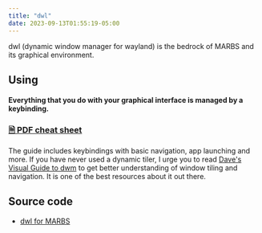 ```yaml
---
title: "dwl"
date: 2023-09-13T01:55:19-05:00
---
```


dwl (dynamic window manager for wayland) is the bedrock of MARBS and its graphical environment.

## Using

#### Everything that you do with your graphical interface is managed by a keybinding.
### [🗎 PDF cheat sheet](/programdocs/dwl_guide.pdf)

The guide includes keybindings with basic navigation, app launching and more. If you have never used a dynamic tiler, I urge you to read [Dave's Visual Guide to dwm](https://ratfactor.com/dwm) to get better understanding of window tiling and navigation. It is one of the best resources about it out there.

## Source code

- [dwl for MARBS](https://github.com/Kuchteq/dwl)
